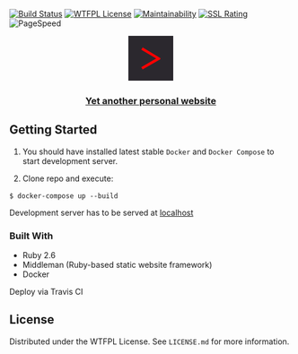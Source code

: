 [![Build Status][travis-badger]][travis]
[![WTFPL License][license-badger]][wtfpl-orignal]
[![Maintainability][maitainability-badger]][codeclimate]
[![SSL Rating](https://sslbadge.org/?domain=me.mayurifag.ml)](https://www.ssllabs.com/ssltest/analyze.html?d=me.mayurifag.ml)
![PageSpeed](https://api.speedbadge.io/v1?url=https://me.mayurifag.ml)

<p align="center">
  <a href="https://me.mayurifag.ml">
    <img src="source/_favicon_template.png" alt="Logo" width="80" height="80">
  </a>

  <h3 align="center">
    <b>
      <a href="https://me.mayurifag.ml">Yet another personal website</a>
    </b>
  </h3>
</p>

## Getting Started

1. You should have installed latest stable `Docker` and `Docker Compose` to start
development server.

2. Clone repo and execute:

```shell
$ docker-compose up --build
```

Development server has to be served at [localhost][middleman-local-server]

### Built With
* Ruby 2.6
* Middleman (Ruby-based static website framework)
* Docker

Deploy via Travis CI

## License

Distributed under the WTFPL License. See `LICENSE.md` for more information.

[travis-badger]: https://travis-ci.org/Mayurifag/mayurifag.github.io.svg?branch=source
[license-badger]: https://img.shields.io/github/license/Mayurifag/mayurifag.github.io.svg?style=plastic
[maitainability-badger]: https://api.codeclimate.com/v1/badges/3d4a4a856e67fc87790a/maintainability
[codeclimate]: https://codeclimate.com/github/Mayurifag/mayurifag.github.io/maintainability
[wtfpl-orignal]: https://github.com/rpherrera/WTFPL
[travis]: https://travis-ci.org/Mayurifag/mayurifag.github.io
[middleman-local-server]: http://lvh.me:4567
